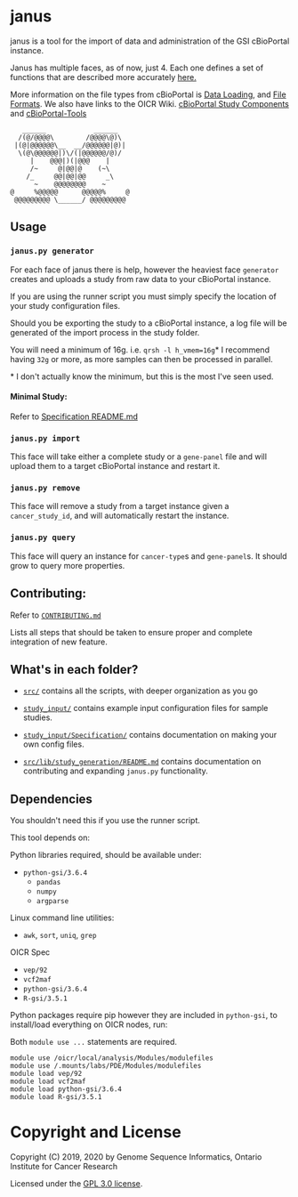 #  janus
janus is a tool for the import of data and administration of the GSI cBioPortal instance. 

Janus has multiple faces, as of now, just 4. Each one defines a set of functions that are described more accurately [here.](src/README.md)

More information on the file types from cBioPortal is [Data Loading](https://cbioportal.readthedocs.io/en/latest/Data-Loading.html),
and [File Formats](https://cbioportal.readthedocs.io/en/latest/File-Formats.html). 
We also have links to the OICR Wiki. [cBioPortal Study Components](https://wiki.oicr.on.ca/display/GSI/cBioPortal+Study+Components)
and [cBioPortal-Tools](https://wiki.oicr.on.ca/display/GSI/cBioPortal-Tools)

```
   ______            ______   
  /(@/@@@@\        /@@@@\@)\  
 |(@|@@@@@@\__  __/@@@@@@|@)| 
  \(@\@@@@@@|)\/(|@@@@@@/@)/   
     |    @@@|)(|@@@    |     
     /~     @|@@|@    (~\     
    /_     @@|@@|@@     _\    
      ~    @@@@@@@@    ~      
@     %@@@@@      @@@@@%     @
 @@@@@@@@@ \______/ @@@@@@@@@ 
```

## Usage

### `janus.py generator`

For each face of janus there is help, however the heaviest face `generator` creates and uploads a study from raw data to your cBioPortal instance.

If you are using the runner script you must simply specify the location of your study configuration files.

Should you be exporting the study to a cBioPortal instance, a log file will be generated of the import process in the study folder.

You will need a minimum of 16g. i.e. `qrsh -l h_vmem=16g`* I recommend having `32g` or more, as more samples can then be processed in parallel.

\* I don't actually know the minimum, but this is the most I've seen used.

#### Minimal Study:

Refer to [Specification README.md](study_input/Specification/README.md#minimal-study)

### `janus.py import`

This face will take either a complete study or a `gene-panel` file and will upload them to a target cBioPortal instance and restart it.

### `janus.py remove`

This face will remove a study from a target instance given a `cancer_study_id`, and will automatically restart the instance.

### `janus.py query`

This face will query an instance for `cancer-type`s and `gene-panel`s. It should grow to query more properties.

## Contributing:

Refer to [`CONTRIBUTING.md`](CONTRIBUTING.md)

Lists all steps that should be taken to ensure proper and complete integration of new feature.


## What's in each folder?

* [`src/`](src) contains all the scripts, with deeper organization as you go

* [`study_input/`](study_input) contains example input configuration files for sample studies.

* [`study_input/Specification/`](study_input/Specification) contains documentation on making your own config files.

* [`src/lib/study_generation/README.md`](src/lib/study_generation/README.md) contains documentation on contributing and expanding `janus.py` functionality.

## Dependencies
You shouldn't need this if you use the runner script.

This tool depends on:

Python libraries required, should be available under:
* `python-gsi/3.6.4`
  * `pandas`
  * `numpy`
  * `argparse`

Linux command line utilities:
* `awk`, `sort`, `uniq`, `grep`

OICR Spec
* `vep/92`
* `vcf2maf`
* `python-gsi/3.6.4`
* `R-gsi/3.5.1`

Python packages require pip however they are included in `python-gsi`, to install/load everything on OICR nodes, run:

Both `module use ...` statements are required.
```
module use /oicr/local/analysis/Modules/modulefiles
module use /.mounts/labs/PDE/Modules/modulefiles
module load vep/92
module load vcf2maf
module load python-gsi/3.6.4
module load R-gsi/3.5.1
```

# Copyright and License

Copyright (C) 2019, 2020 by Genome Sequence Informatics, Ontario Institute for Cancer Research

Licensed under the [GPL 3.0 license](https://www.gnu.org/licenses/gpl-3.0.en.html).
